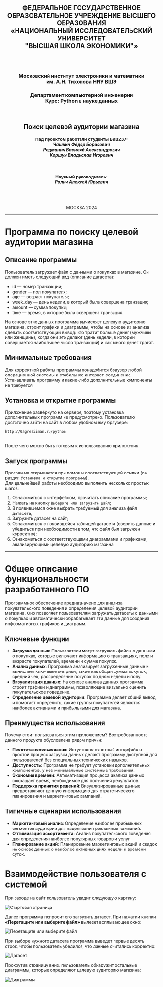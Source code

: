 <h2 align="center"><strong> ФЕДЕРАЛЬНОЕ ГОСУДАРСТВЕННОЕ 
<br>ОБРАЗОВАТЕЛЬНОЕ УЧРЕЖДЕНИЕ ВЫСШЕГО ОБРАЗОВАНИЯ
<br>«НАЦИОНАЛЬНЫЙ ИССЛЕДОВАТЕЛЬСКИЙ УНИВЕРСИТЕТ
<br>"ВЫСШАЯ ШКОЛА ЭКОНОМИКИ"»</strong></h2>
<br><br>
<h3 align="center">Московский институт электроники и математики
<br>им. А.Н. Тихонова НИУ ВШЭ</h3>
<h3 align="center">Департамент компьютерной инженерии
<br>Курс: Python в науке данных</h3>
<br>
<h2 align="center"><strong>Поиск целевой аудитории магазина</strong></h2>
<h4 align="center">Над проектом работали студенты БИВ237:
<br><i>Чашкин Фёдор Борисович
<br>Родманич Василий Александрович
<br>Коршун Владислав Игоревич</i></h4>
<br>
<h4 align="center">Научный руководитель:
<br><i>Ролич Алексей Юрьевич</i></h4>
<br><br>
<p align="center">МОСКВА 2024</p>

---

# Программа по поиску целевой аудитории магазина

## Описание программы
Пользователь загружает файл с данными о покупках в магазине. Он должен иметь следующий вид (описание датасета):

* id — номер транзакции;
* gender — пол покупателя;
* age — возраст покупателя;
* week_day — день недели, в который была совершена транзация;
* amount — сумма покупки;
* time — время, в которое была совершена транзация.

На основе этих данных программа вычисляет целевую аудиторию магазина, строит графики и диаграммы,
чтобы на основе их анализа сделать соответствующий вывод:
кто тратит больше денег (мужчины или женщины),
когда они это делают (день недели, в который совершается наибольшее число транзакций) и как много денег тратят.

## Минимальные требования
Для корректной работы программы понадобится браузер любой операционной системы и стабильное интернет-соединение.
Устанавливать программу и какие-либо дополнительные компоненты не требуется.

## Установка и открытие программы
Приложение развёрнуто на сервере, поэтому установка дополнительных программ не предусмотрено.
Пользователю достаточно зайти на сайт в любом удобном ему браузере:<br>
```
http://0agresiiman.ru/python
```
<br>После чего можно быть готовым к использованию приложения.

## Запуск программы
Программа открывается при помощи соответствующей ссылки (см. раздел `Установка и открытие программы`).
<br>Для дальнейшей работы необходимо выполнить несколько простых шагов:
1. Ознакомиться с интерфейсом, прочитать описание программы;
2. Нажать на кнопку `Выберите или загрузите файл`;
3. В появившемся окне выбрать требуемый для анализа файл датасета;
4. Загрузить датасет на сайт;
5. Ознакомиться с появившейся таблицей датасета (сверить данные и
убедиться при необходимости в том, что файл был загружен корректно);
6. Ознакомиться с соответствующими диаграммами и графиками, анализирующими целевую аудиторию магазина.

---

# Общее описание функциональности разработанного ПО

Программное обеспечение предназначено для анализа покупательского поведения и определения целевой аудитории магазина.
Оно позволяет пользователям загружать датасеты с данными о покупках и автоматически обрабатывает эти данные
для создания информативных графиков и диаграмм.

## Ключевые функции

- **Загрузка данных**: Пользователи могут загружать файлы с данными о покупках, которые включают информацию о
транзакциях, поле и возрасте покупателей, времени и сумме покупок.
- **Анализ данных**: Программа анализирует загруженные данные и вычисляет ключевые метрики, такие как
общая сумма покупок, средний чек, распределение покупок по дням недели и полу.
- **Визуализация данных**: На основе анализа данных программа строит графики и диаграммы, позволяющие
визуально оценить покупательское поведение.
- **Определение целевой аудитории**: Программа делает общий вывод и помогает определить,
какие группы покупателей являются наиболее активными и прибыльными для магазина.

## Преимущества использования

Почему стоит пользоваться этим приложением? Востребованность данного продукта обусловлена рядом причин:

- **Простота использования**: Интуитивно понятный интерфейс и простой процесс загрузки данных
делают программу доступной для пользователей без специальных технических навыков.
- **Доступность**: Программа не требует установки дополнительных компонентов: у неё минимальные системные требования.
- **Экономия времени**: Автоматизация процесса анализа данных сокращает время, необходимое для получения результатов.
- **Поддержка принятия решений**: Визуализированные данные предоставляют ценную информацию для стратегического планирования и маркетинговых кампаний.

## Типичные сценарии использования

- **Маркетинговый анализ**: Определение наиболее прибыльных сегментов аудитории для нацеливания рекламных кампаний.
- **Оптимизация ассортимента**: Анализ покупательского поведения для определения наиболее популярных товаров и услуг.
- **Планирование акций**: Планирование маркетинговых акций и скидок на основе данных о наиболее активных днях недели и времени суток.

# Взаимодействие пользователя с системой

При заходе на сайт пользователь увидит следующую картину:

![Стартовая страница](https://i.ibb.co/YZ4jNkZ/image.png)

Далее программа попросит его загрузить датасет. При нажатии кнопки **«Перетащите или выберите файл»**
вылезет всплывающее окно:

![Перетащите или выберите файл](https://i.ibb.co/z6RrF2J/image.png)

При выборе нужного датасета программа выведет первые десять строк, чтобы пользователь
убедился, что данные считались корректно:

![Датасет](https://i.ibb.co/mhnDdPS/image.png)

Прокрутив страницу вниз, пользователь обнаружит остальные диаграммы, которые определяют
целевую аудиторию магазина:

![Диаграммы](https://i.ibb.co/PxkWVGk/image.png)